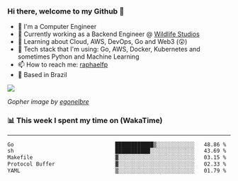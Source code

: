 ### Hi there, welcome to my Github 👋

- 📖 I'm a Computer Engineer
- 🔭 Currently working as a Backend Engineer @ [Wildlife Studios](https://wildlifestudios.com/)
- 🌱 Learning about Cloud, AWS, DevOps, Go and Web3 (😲)
- 🚀 Tech stack that I'm using: Go, AWS, Docker, Kubernetes and sometimes Python and Machine Learning
- 📫 How to reach me: [raphaelfp](https://linkedin.com/in/raphaelfp)
- 🏡 Based in Brazil

![](https://github.com/raphaelfp/gophers/blob/master/.thumb/animation/morning-coffee-3x.gif)

*Gopher image by [egonelbre](https://github.com/egonelbre/)*

### 📊 This week I spent my time on (WakaTime)

---

<!--START_SECTION:waka-->

```txt
Go                                ████████████▒░░░░░░░░░░░░   48.86 %
sh                                ███████████░░░░░░░░░░░░░░   43.69 %
Makefile                          ▓░░░░░░░░░░░░░░░░░░░░░░░░   03.15 %
Protocol Buffer                   ▓░░░░░░░░░░░░░░░░░░░░░░░░   02.33 %
YAML                              ▒░░░░░░░░░░░░░░░░░░░░░░░░   01.79 %
```

<!--END_SECTION:waka-->
